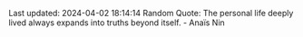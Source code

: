 Last updated: 2024-04-02 18:14:14
Random Quote: The personal life deeply lived always expands into truths beyond itself. - Anaïs Nin